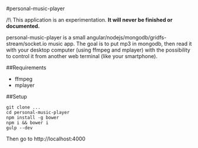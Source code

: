 #personal-music-player

/!\ This application is an experimentation. **It will never be finished or documented.**

personal-music-player is a small angular/nodejs/mongodb/gridfs-stream/socket.io music app.
The goal is to put mp3 in mongodb, then read it with your desktop computer (using ffmpeg and mplayer) with the possibility to control it from another web terminal (like your smartphone).

##Requirements

* ffmpeg
* mplayer

##Setup

```shell
git clone ...
cd personal-music-player
npm install -g bower
npm i && bower i
gulp --dev
```

Then go to http://localhost:4000